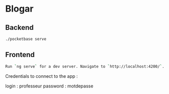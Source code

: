 # Blogar

## Backend

``` bash
./pocketbase serve
```

## Frontend

``` bash
Run `ng serve` for a dev server. Navigate to `http://localhost:4200/`.
```

Credentials to connect to the app :

login : professeur
password : motdepasse
